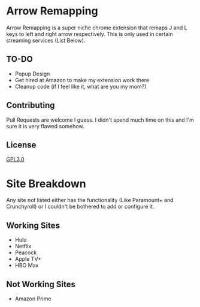 # Arrow Remapping

Arrow Remapping is a super niche chrome extension that remaps J and L keys to left and right arrow respectively. This is only used in certain streaming services (List Below).

## TO-DO
- Popup Design
- Get hired at Amazon to make my extension work there
- Cleanup code (if I feel like it, what are you my mom?)

## Contributing
Pull Requests are welcome I guess. I didn't spend much time on this and I'm sure it is very flawed somehow.

## License

[GPL3.0](https://www.gnu.org/licenses/gpl-3.0.en.html)

# Site Breakdown
Any site not listed either has the functionality (Like Paramount+ and Crunchyroll) or I couldn't be bothered to add or configure it.
## Working Sites
- Hulu  
- Netflix   
- Peacock   
- Apple TV+     
- HBO Max

## Not Working Sites
  - Amazon Prime